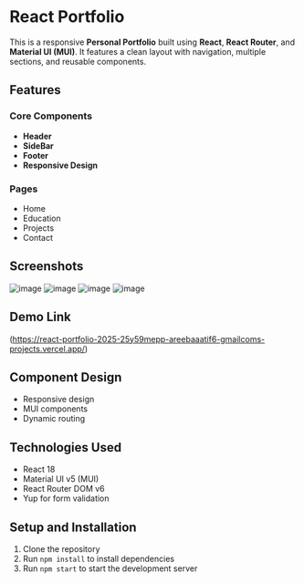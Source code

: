 # React Portfolio

This is a responsive **Personal Portfolio** built using **React**, **React Router**, and **Material UI (MUI)**. It features a clean layout with navigation, multiple sections, and reusable components.

## Features

### Core Components
- **Header** 
- **SideBar** 
- **Footer** 
- **Responsive Design** 

### Pages
- Home
- Education
- Projects 
- Contact 

## Screenshots

![image](https://github.com/user-attachments/assets/d2ca0ab5-c30c-447d-a8de-672c0f577d85)
![image](https://github.com/user-attachments/assets/c0ad1944-3a57-4f5c-bf87-b933d68c31b1)
![image](https://github.com/user-attachments/assets/b93694c9-f88f-4ac6-a483-b4115d43aa84)
![image](https://github.com/user-attachments/assets/98917e13-b169-4267-9398-631c025bd2f9)



## Demo Link
(https://react-portfolio-2025-25y59mepp-areebaaatif6-gmailcoms-projects.vercel.app/)



## Component Design

- Responsive design
- MUI components
- Dynamic routing

## Technologies Used

- React 18
- Material UI v5 (MUI)
- React Router DOM v6
- Yup for form validation

## Setup and Installation

1. Clone the repository
2. Run `npm install` to install dependencies
3. Run `npm start` to start the development server
